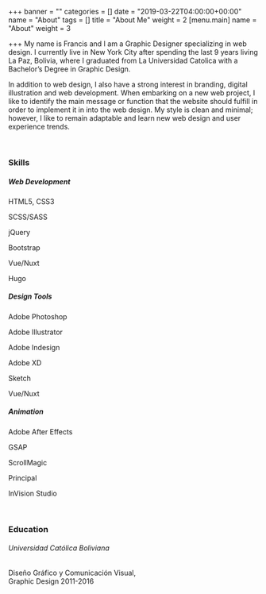 +++
banner = ""
categories = []
date = "2019-03-22T04:00:00+00:00"
name = "About"
tags = []
title = "About Me"
weight = 2
[menu.main]
name = "About"
weight = 3

+++
My name is Francis and I am a Graphic Designer specializing in web design. I currently live in New York City after spending the last 9 years living La Paz, Bolivia, where I graduated from La Universidad Catolica with a Bachelor’s Degree in Graphic Design.

In addition to web design, I also have a strong interest in branding, digital illustration and web development. When embarking on a new web project, I like to identify the main message or function that the website should fulfill in order to implement it in into the web design. My style is clean and minimal; however, I like to remain adaptable and learn new web design and user experience trends.

<br>

<div class="row">
<div class="col">
<h3 class="mb-3">Skills</h3>
<div class="row">
<div class="col-12 col-sm-4">
<h5 class="font-weight-bold mb-3">Web Development</h5>
<p>HTML5, CSS3</p>
<p>SCSS/SASS</p>
<p>jQuery</p>
<p>Bootstrap</p>
<p>Vue/Nuxt</p>
<p>Hugo</p>
</div>
<div class="col-12 col-sm-4">
<h5 class="font-weight-bold mb-3">Design Tools</h5>
<p>Adobe Photoshop</p>
<p>Adobe Illustrator</p>
<p>Adobe Indesign</p>
<p>Adobe XD</p>
<p>Sketch</p>
<p>Vue/Nuxt</p>
</div>
<div class="col-12 col-sm-4">
<h5 class="font-weight-bold mb-3">Animation</h5>
<p>Adobe After Effects </p>
<p>GSAP</p>
<p>ScrollMagic</p>
<p>Principal</p>
<p>InVision Studio</p>
</div>
</div>
</div>
</div>

<br>

<div class="row">
    <div class="col">
        <h3 class="mb-3">Education</h3>
        <h6 class="font-weight-bold">Universidad Católica Boliviana</h6>
        <p>Diseño Gráfico y Comunicación Visual,<br>Graphic Design 2011-2016</p>
    </div>
</div>